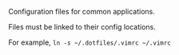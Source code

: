 Configuration files for common applications.

Files must be linked to their config locations.

For example,
`ln -s ~/.dotfiles/.vimrc ~/.vimrc`
